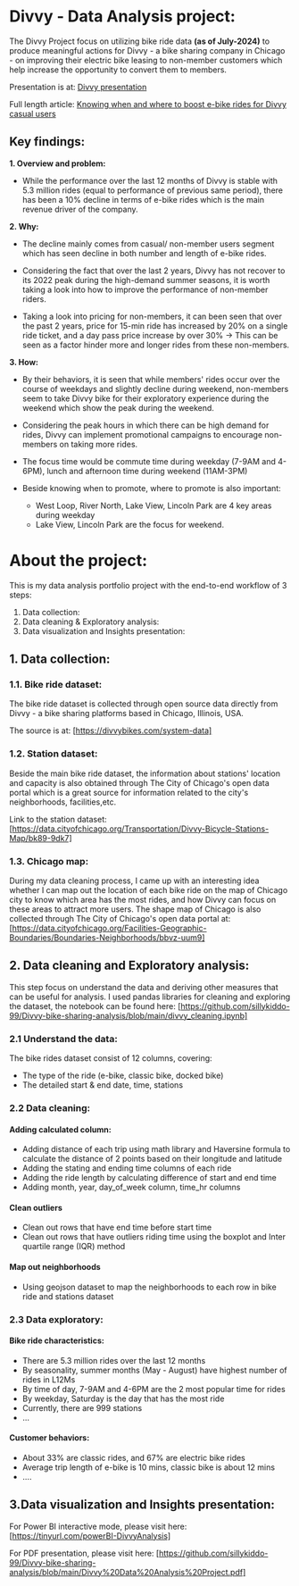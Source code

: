 # Divvy - Data Analysis project:
The Divvy Project focus on utilizing bike ride data **(as of July-2024)** to produce meaningful actions for Divvy - a bike sharing company in Chicago - on improving their electric bike leasing to non-member customers which help increase the opportunity to convert them to members.

Presentation is at: [Divvy presentation](https://tinyurl.com/powerBI-DivvyAnalysis)

Full length article: [Knowing when and where to boost e-bike rides for Divvy casual users](https://tinyurl.com/Divvy-Article)

## Key findings:
**1. Overview and problem:**
- While the performance over the last 12 months of Divvy is stable with 5.3 million rides (equal to performance of previous same period), there has been a 10% decline in terms of e-bike rides which is the main revenue driver of the company.

**2. Why:**
- The decline mainly comes from casual/ non-member users segment which has seen decline in both number and length of e-bike rides.

- Considering the fact that over the last 2 years, Divvy has not recover to its 2022 peak during the high-demand summer seasons, it is worth taking a look into how to improve the performance of non-member riders.
  
- Taking a look into pricing for non-members, it can been seen that over the past 2 years, price for 15-min ride has increased by 20% on a single ride ticket, and a day pass price increase by over 30% -> This can be seen as a factor hinder more and longer rides from these non-members.

**3. How:**
- By their behaviors, it is seen that while members' rides occur over the course of weekdays and slightly decline during weekend, non-members seem to take Divvy bike for their exploratory experience during the weekend which show the peak during the weekend.

- Considering the peak hours in which there can be high demand for rides, Divvy can implement promotional campaigns to encourage non-members on taking more rides.
  
- The focus time would be commute time during weekday (7-9AM and 4-6PM), lunch and afternoon time during weekend (11AM-3PM)
- Beside knowing when to promote, where to promote is also important:
  - West Loop, River North, Lake View, Lincoln Park are 4 key areas during weekday
  - Lake View, Lincoln Park are the focus for weekend.

# About the project:

This is my data analysis portfolio project with the end-to-end workflow of 3 steps:
1. Data collection: 
2. Data cleaning & Exploratory analysis:
3. Data visualization and Insights presentation: 

## 1. Data collection:
### 1.1. Bike ride dataset:
The bike ride dataset is collected through open source data directly from Divvy - a bike sharing platforms based in Chicago, Illinois, USA. 

The source is at: [https://divvybikes.com/system-data]


### 1.2. Station dataset:
Beside the main bike ride dataset, the information about stations' location and capacity is also obtained through The City of Chicago's open data portal which is a great source for information related to the city's neighborhoods, facilities,etc.

Link to the station dataset: [https://data.cityofchicago.org/Transportation/Divvy-Bicycle-Stations-Map/bk89-9dk7]


### 1.3. Chicago map:
During my data cleaning process, I came up with an interesting idea whether I can map out the location of each bike ride on the map of Chicago city to know which area has the most rides, and how Divvy can focus on these areas to attract more users. 
The shape map of Chicago is also collected through The City of Chicago's open data portal at: [https://data.cityofchicago.org/Facilities-Geographic-Boundaries/Boundaries-Neighborhoods/bbvz-uum9]


## 2. Data cleaning and Exploratory analysis:

This step focus on understand the data and deriving other measures that can be useful for analysis.
I used pandas libraries for cleaning and exploring the dataset, the notebook can be found here: [https://github.com/sillykiddo-99/Divvy-bike-sharing-analysis/blob/main/divvy_cleaning.ipynb]

### 2.1 Understand the data:
The bike rides dataset consist of 12 columns, covering:
- The type of the ride (e-bike, classic bike, docked bike)
- The detailed start & end date, time, stations

### 2.2 Data cleaning:
#### Adding calculated column:
- Adding distance of each trip using math library and Haversine formula to calculate the distance of 2 points based on their longitude and latitude
- Adding the stating and ending time columns of each ride
- Adding the ride length by calculating difference of start and end time
- Adding month, year, day_of_week column, time_hr columns

#### Clean outliers
- Clean out rows that have end time before start time
- Clean out rows that have outliers riding time using the boxplot and Inter quartile range (IQR) method

#### Map out neighborhoods
- Using geojson dataset to map the neighborhoods to each row in bike ride and stations dataset

### 2.3 Data exploratory:
#### Bike ride characteristics:
- There are 5.3 million rides over the last 12 months
- By seasonality, summer months (May - August) have highest number of rides in L12Ms
- By time of day, 7-9AM and 4-6PM are the 2 most popular time for rides
- By weekday, Saturday is the day that has the most ride
- Currently, there are 999 stations
- ...

#### Customer behaviors:
- About 33% are classic rides, and 67% are electric bike rides
- Average trip length of e-bike is 10 mins, classic bike is about 12 mins
- ....


## 3.Data visualization and Insights presentation:
For Power BI interactive mode, please visit here: [https://tinyurl.com/powerBI-DivvyAnalysis]

For PDF presentation, please visit here: [https://github.com/sillykiddo-99/Divvy-bike-sharing-analysis/blob/main/Divvy%20Data%20Analysis%20Project.pdf]
